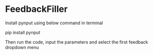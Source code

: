 # FeedbackFiller

Install pynput using below command in terminal

pip install pynput

Then run the code, input the parameters and select the first feedback dropdown menu
